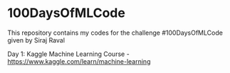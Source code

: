 # 100DaysOfMLCode
This repository contains my codes for the challenge #100DaysOfMLCode given by Siraj Raval

Day 1: Kaggle Machine Learning Course - https://www.kaggle.com/learn/machine-learning
